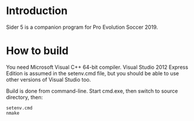 # Introduction

Sider 5 is a companion program for Pro Evolution Soccer 2019.

# How to build

You need Microsoft Visual C++ 64-bit compiler.
Visual Studio 2012 Express Edition is assumed in the setenv.cmd file, but you
should be able to use other versions of Visual Studio too.

Build is done from command-line.
Start cmd.exe, then switch to source directory, then:

    setenv.cmd
    nmake

